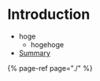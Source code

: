 # Introduction

* hoge
  * hogehoge
* [Summary](https://github.com/otsukatsuka/gitbook/tree/ab715a7ac604f18e1d678d685e9d28208a96fd9b/SUMMARY.md)

{% page-ref page="./" %}


